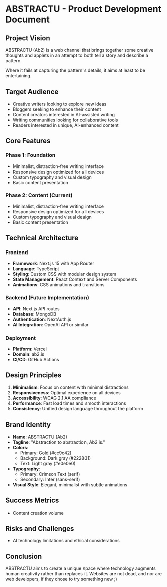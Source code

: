 # ABSTRACTU - Product Development Document

## Project Vision

ABSTRACTU (Ab2) is a web channel that brings together some creative thoughts and applets
in an attempt to both tell a story and describe a pattern.

Where it fails at capturing the pattern's details, it aims at least to be entertaining.

## Target Audience

- Creative writers looking to explore new ideas
- Bloggers seeking to enhance their content
- Content creators interested in AI-assisted writing
- Writing communities looking for collaborative tools
- Readers interested in unique, AI-enhanced content

## Core Features

### Phase 1: Foundation
- Minimalist, distraction-free writing interface
- Responsive design optimized for all devices
- Custom typography and visual design
- Basic content presentation

### Phase 2: Content (Current)
- Minimalist, distraction-free writing interface
- Responsive design optimized for all devices
- Custom typography and visual design
- Basic content presentation

## Technical Architecture

### Frontend
- **Framework**: Next.js 15 with App Router
- **Language**: TypeScript
- **Styling**: Custom CSS with modular design system
- **State Management**: React Context and Server Components
- **Animations**: CSS animations and transitions

### Backend (Future Implementation)
- **API**: Next.js API routes
- **Database**: MongoDB
- **Authentication**: NextAuth.js
- **AI Integration**: OpenAI API or similar

### Deployment
- **Platform**: Vercel
- **Domain**: ab2.is
- **CI/CD**: GitHub Actions

## Design Principles

1. **Minimalism**: Focus on content with minimal distractions
2. **Responsiveness**: Optimal experience on all devices
3. **Accessibility**: WCAG 2.1 AA compliance
4. **Performance**: Fast load times and smooth interactions
5. **Consistency**: Unified design language throughout the platform

## Brand Identity

- **Name**: ABSTRACTU (Ab2)
- **Tagline**: "Abstraction to abstraction, Ab2 is."
- **Colors**: 
  - Primary: Gold (#cc9c42)
  - Background: Dark gray (#222831)
  - Text: Light gray (#e0e0e0)
- **Typography**: 
  - Primary: Crimson Text (serif)
  - Secondary: Inter (sans-serif)
- **Visual Style**: Elegant, minimalist with subtle animations

## Success Metrics

- Content creation volume


## Risks and Challenges

- AI technology limitations and ethical considerations

## Conclusion

ABSTRACTU aims to create a unique space where technology augments human creativity rather than replaces it. Websites are not dead, and nor are web developers, if they chose to try something new ;)
